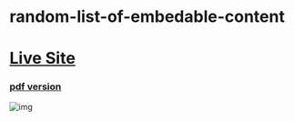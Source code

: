 # random-list-of-embedable-content

# [Live Site](https://embedable-content.netlify.app/)

### [pdf version](https://github.com/bgoonz/random-list-of-embedable-content/blob/master/embedable-content.pdf)

![img](https://github.com/bgoonz/random-list-of-embedable-content/blob/master/embedables.png?raw=true)
